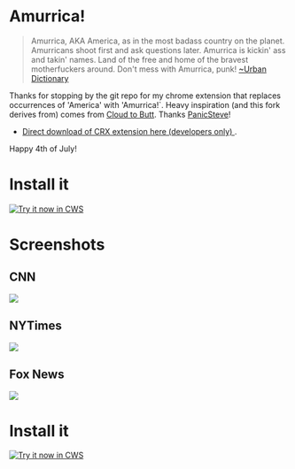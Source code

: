 Amurrica!
=============

> Amurrica, AKA America, as in the most badass country on the planet. Amurricans shoot first and ask questions later. Amurrica is kickin' ass and takin' names. Land of the free and home of the bravest motherfuckers around. Don't mess with Amurrica, punk!
> [~Urban Dictionary](http://www.urbandictionary.com/define.php?term=Amurrica)

Thanks for stopping by the git repo for my chrome extension that replaces occurrences of 'America' with 'Amurrica!`. Heavy inspiration (and this fork derives from) comes from [Cloud to Butt](https://github.com/panicsteve/cloud-to-butt).  Thanks [PanicSteve](https://github.com/panicsteve/)!

* [Direct download of CRX extension here (developers only) ](https://github.com/owocki/amurrica/blob/master/Amurica.crx?raw=true).

Happy 4th of July!

# Install it

<a target="_blank" href="https://chrome.google.com/webstore/detail/immbcancibfbpodgkgkjlkakjafejhej">![Try it now in CWS](http://bits.owocki.com/image/3d2t2h3j1J36/68747470733a2f2f7261772e6769746875622e636f6d2f476f6f676c654368726f6d652f6368726f6d652d6170702d73616d706c65732f6d61737465722f74727969746e6f77627574746f6e2e706e67.png "Click here to install this sample from the Chrome Web Store")</a>


# Screenshots

## CNN

<img src='http://cl.ly/image/1R2J3c1u3m0T/Screen%20Shot%202013-07-09%20at%204.21.48%20PM.png' />

## NYTimes

<img src='http://cl.ly/image/1n3n0r2E1Q11/Screen%20Shot%202013-07-09%20at%204.28.24%20PM.png' />

## Fox News

<img src='http://cl.ly/image/3d1G130t353K/Screen%20Shot%202013-07-09%20at%204.30.53%20PM.png' />

# Install it

<a target="_blank" href="https://chrome.google.com/webstore/detail/immbcancibfbpodgkgkjlkakjafejhej">![Try it now in CWS](http://bits.owocki.com/image/3d2t2h3j1J36/68747470733a2f2f7261772e6769746875622e636f6d2f476f6f676c654368726f6d652f6368726f6d652d6170702d73616d706c65732f6d61737465722f74727969746e6f77627574746f6e2e706e67.png "Click here to install this sample from the Chrome Web Store")</a>



<!-- Google Analytics --> 
<img src='https://ga-beacon.appspot.com/UA-1014419-15/owocki/amurrica' style='width:1px; height:1px;' >

